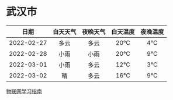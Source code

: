# 武汉市
|日期|白天天气|夜晚天气|白天温度|夜晚温度|
|:--:|:--:|:--:|:--:|:--:|
|2022-02-27|多云|多云|20℃|4℃|
|2022-02-28|小雨|小雨|20℃|9℃|
|2022-03-01|小雨|多云|12℃|3℃|
|2022-03-02|晴|多云|16℃|9℃|
 
[物联网学习指南](http://doc.lziqi.top/IoT)
